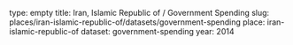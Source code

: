 type: empty
title: Iran, Islamic Republic of / Government Spending
slug: places/iran-islamic-republic-of/datasets/government-spending
place: iran-islamic-republic-of
dataset: government-spending
year: 2014
